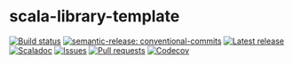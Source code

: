# scala-library-template

[![Build status](https://github.com/cake-lier/scala-library-template/actions/workflows/release.yml/badge.svg)](https://github.com/cake-lier/scala-library-template/actions/workflows/release.yml)
[![semantic-release: conventional-commits](https://img.shields.io/badge/semantic--release-conventional_commits-e10098?logo=semantic-release)](https://github.com/semantic-release/semantic-release)
[![Latest release](https://img.shields.io/github/v/release/cake-lier/scala-library-template)](https://github.com/cake-lier/scala-library-template/releases/latest/)
[![Scaladoc](https://img.shields.io/github/v/release/cake-lier/scala-library-template?label=scaladoc)](https://cake-lier.github.io/scala-library-template/io/github/cakelier)
[![Issues](https://img.shields.io/github/issues/cake-lier/scala-library-template)](https://github.com/cake-lier/scala-library-template/issues)
[![Pull requests](https://img.shields.io/github/issues-pr/cake-lier/scala-library-template)](https://github.com/cake-lier/scala-library-template/pulls)
[![Codecov](https://codecov.io/gh/cake-lier/scala-library-template/branch/main/graph/badge.svg?token=UX36N6CU78)](https://codecov.io/gh/cake-lier/scala-library-template)
